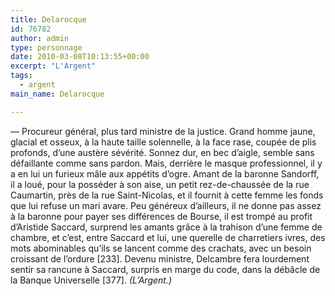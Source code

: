 ```yaml
---
title: Delarocque
id: 76782
author: admin
type: personnage
date: 2010-03-08T10:13:55+00:00
excerpt: "L'Argent"
tags:
  - argent
main_name: Delarocque

---
```

— Procureur général, plus tard ministre de la justice. Grand homme jaune, glacial et osseux, à la haute taille solennelle, à la face rase, coupée de plis profonds, d&rsquo;une austère sévérité. Sonnez dur, en bec d&rsquo;aigle, semble sans défaillante comme sans pardon. Mais, derrière le masque professionnel, il y a en lui un furieux mâle aux appétits d&rsquo;ogre. Amant de la baronne Sandorff, il a loué, pour la posséder à son aise, un petit rez-de-chaussée de la rue Caumartin, près de la rue Saint-Nicolas, et il fournit à cette femme les fonds que lui refuse un mari avare. Peu généreux d&rsquo;ailleurs, il ne donne pas assez à la baronne pour payer ses différences de Bourse, il est trompé au profit d&rsquo;Aristide Saccard, surprend les amants grâce à la trahison d&rsquo;une femme de chambre, et c&rsquo;est, entre Saccard et lui, une querelle de charretiers ivres, des mots abominables qu&rsquo;ils se lancent comme des crachats, avec un besoin croissant de l&rsquo;ordure [233]. Devenu ministre, Delcambre fera lourdement sentir sa rancune à Saccard, surpris en marge du code, dans la débâcle de la Banque Universelle [377]. _(L&rsquo;Argent.)_